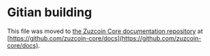 Gitian building
================

This file was moved to [the Zuzcoin Core documentation repository](https://github.com/zuzcoin-core/docs/blob/master/gitian-building.md) at [https://github.com/zuzcoin-core/docs](https://github.com/zuzcoin-core/docs).
